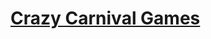 # [Crazy Carnival Games](https://education.lego.com/en-us/lessons/spikeessential-crazy-carnival-games)
